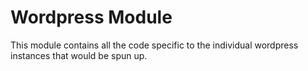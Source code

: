 # Wordpress Module

This module contains all the code specific to the individual wordpress instances
that would be spun up.
